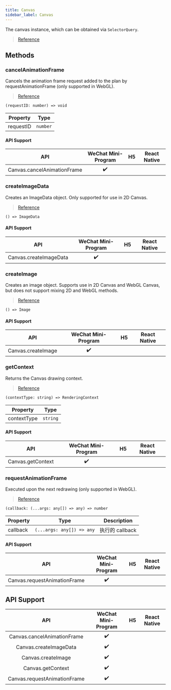 ```yaml
---
title: Canvas
sidebar_label: Canvas
---
```


The canvas instance, which can be obtained via `SelectorQuery`.

> [Reference](https://developers.weixin.qq.com/miniprogram/en/dev/api/canvas/Canvas.html)

## Methods

### cancelAnimationFrame

Cancels the animation frame request added to the plan by requestAnimationFrame (only supported in WebGL).

> [Reference](https://developers.weixin.qq.com/miniprogram/en/dev/api/canvas/Canvas.cancelAnimationFrame.html)

```tsx
(requestID: number) => void
```

<table>
  <thead>
    <tr>
      <th>Property</th>
      <th>Type</th>
    </tr>
  </thead>
  <tbody>
    <tr>
      <td>requestID</td>
      <td><code>number</code></td>
    </tr>
  </tbody>
</table>

#### API Support

| API |  WeChat Mini-Program | H5 | React Native |
| :---: | :---: | :---: | :---: |
| Canvas.cancelAnimationFrame | ✔️ |  |  |

### createImageData

Creates an ImageData object. Only supported for use in 2D Canvas.

> [Reference](https://developers.weixin.qq.com/miniprogram/dev/api/canvas/Canvas.createImageData.html)

```tsx
() => ImageData
```

#### API Support

| API |  WeChat Mini-Program | H5 | React Native |
| :---: | :---: | :---: | :---: |
| Canvas.createImageData | ✔️ |  |  |

### createImage

Creates an image object. Supports use in 2D Canvas and WebGL Canvas, but does not support mixing 2D and WebGL methods.

> [Reference](https://developers.weixin.qq.com/miniprogram/en/dev/api/canvas/Canvas.createImage.html)

```tsx
() => Image
```

#### API Support

| API |  WeChat Mini-Program | H5 | React Native |
| :---: | :---: | :---: | :---: |
| Canvas.createImage | ✔️ |  |  |

### getContext

Returns the Canvas drawing context.

> [Reference](https://developers.weixin.qq.com/miniprogram/en/dev/api/canvas/Canvas.getContext.html)

```tsx
(contextType: string) => RenderingContext
```

<table>
  <thead>
    <tr>
      <th>Property</th>
      <th>Type</th>
    </tr>
  </thead>
  <tbody>
    <tr>
      <td>contextType</td>
      <td><code>string</code></td>
    </tr>
  </tbody>
</table>

#### API Support

| API |  WeChat Mini-Program | H5 | React Native |
| :---: | :---: | :---: | :---: |
| Canvas.getContext | ✔️ |  |  |

### requestAnimationFrame

Executed upon the next redrawing (only supported in WebGL).

> [Reference](https://developers.weixin.qq.com/miniprogram/en/dev/api/canvas/Canvas.requestAnimationFrame.html)

```tsx
(callback: (...args: any[]) => any) => number
```

<table>
  <thead>
    <tr>
      <th>Property</th>
      <th>Type</th>
      <th>Description</th>
    </tr>
  </thead>
  <tbody>
    <tr>
      <td>callback</td>
      <td><code>(...args: any[]) =&gt; any</code></td>
      <td>执行的 callback</td>
    </tr>
  </tbody>
</table>

#### API Support

| API |  WeChat Mini-Program | H5 | React Native |
| :---: | :---: | :---: | :---: |
| Canvas.requestAnimationFrame | ✔️ |  |  |

## API Support

| API |  WeChat Mini-Program | H5 | React Native |
| :---: | :---: | :---: | :---: |
| Canvas.cancelAnimationFrame | ✔️ |  |  |
| Canvas.createImageData | ✔️ |  |  |
| Canvas.createImage | ✔️ |  |  |
| Canvas.getContext | ✔️ |  |  |
| Canvas.requestAnimationFrame | ✔️ |  |  |
